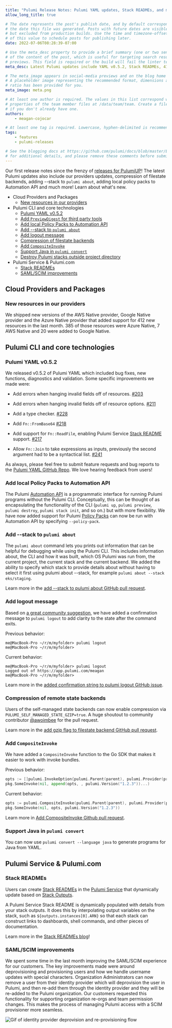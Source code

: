 ```yaml
---
title: "Pulumi Release Notes: Pulumi YAML updates, Stack READMEs, and much more!"
allow_long_title: true

# The date represents the post's publish date, and by default corresponds with
# the date this file was generated. Posts with future dates are visible in development,
# but excluded from production builds. Use the time and timezone-offset portions of
# of this value to schedule posts for publishing later.
date: 2022-07-06T08:28:39-07:00

# Use the meta_desc property to provide a brief summary (one or two sentences)
# of the content of the post, which is useful for targeting search results or social-media
# previews. This field is required or the build will fail the linter test.
meta_desc: Latest Pulumi updates include YAML v0.5.2, Stack READMEs, 412 new provider resources, filestate compression, local policy packs, and SAML/SCIM improvements.

# The meta_image appears in social-media previews and on the blog home page.
# A placeholder image representing the recommended format, dimensions and aspect
# ratio has been provided for you.
meta_image: meta.png

# At least one author is required. The values in this list correspond with the `id`
# properties of the team member files at /data/team/team. Create a file for yourself
# if you don't already have one.
authors:
    - meagan-cojocar

# At least one tag is required. Lowercase, hyphen-delimited is recommended.
tags:
    - features
    - pulumi-releases

# See the blogging docs at https://github.com/pulumi/docs/blob/master/BLOGGING.md.
# for additional details, and please remove these comments before submitting for review.
---
```


Our first release notes since the frenzy of [releases for PulumiUP](/blog/pulumi-universal-iac/)! The latest Pulumi updates also include our providers updates, compression of filestate backends, adding --stack to `pulumi about`, adding local policy packs to Automation API and much more! Learn about what's new.

 <!--more-->
- Cloud Providers and Packages
  - [New resources in our providers](#new-resources-in-our-providers)
- Pulumi CLI and core technologies
  - [Pulumi YAML v0.5.2](#pulumi-yaml-v052)
  - [Add `PreviewDigest` for third party tools](#add-previewdigest-for-third-party-tools)
  - [Add local Policy Packs to Automation API](#add-local-policy-packs-to-automation-api)
  - [Add --stack to `pulumi about`](#add---stack-to-pulumi-about)
  - [Add logout message](#add-logout-message)
  - [Compression of filestate backends](#compression-of-filestate-backends)
  - [Add `CompositeInvoke`](#add-compositeinvoke)
  - [Support Java in `pulumi convert`](#support-java-in-pulumi-convert)
  - [Destroy Pulumi stacks outside project directory](#destroy-pulumi-stacks-outside-project-directory)
- Pulumi Service & Pulumi.com
  - [Stack READMEs](#stack-readmes)
  - [SAML/SCIM improvements](#samlscim-improvements)

## Cloud Providers and Packages

### New resources in our providers

We shipped new versions of the AWS Native provider, Google Native provider and the Azure Native provider that added support for 412 new resources in the last month. 385 of those resources were Azure Native, 7 AWS Native and 20 were added to Google Native.

## Pulumi CLI and core technologies

### Pulumi YAML v0.5.2

We released v0.5.2 of Pulumi YAML which included bug fixes, new functions, diagnostics and validation. Some specific improvements we made were:

- Add errors when hanging invalid fields off of resources.
  [#203](https://github.com/pulumi/pulumi-yaml/pull/203)

- Add errors when hanging invalid fields off of resource options.
  [#211](https://github.com/pulumi/pulumi-yaml/pull/211)

- Add a type checker.
  [#228](https://github.com/pulumi/pulumi-yaml/pull/228)

- Add `Fn::FromBase64`
  [#218](https://github.com/pulumi/pulumi-yaml/pull/218)

- Add support for `Fn::ReadFile`, enabling Pulumi Service [Stack README](/blog/stack-readme/) support.
  [#217](https://github.com/pulumi/pulumi-yaml/pull/217)

- Allow `Fn::Join` to take expressions as inputs, previously the second argument had to be a syntactical list.
  [#241](https://github.com/pulumi/pulumi-yaml/pull/241)

As always, please feel free to submit feature requests and bug reports to the [Pulumi YAML GitHub Repo](https://github.com/pulumi/pulumi-yaml). We love hearing feedback from users!

### Add local Policy Packs to Automation API

The Pulumi [Automation API](/docs/using-pulumi/automation-api/) is a programmatic interface for running Pulumi programs without the Pulumi CLI. Conceptually, this can be thought of as encapsulating the functionality of the CLI (`pulumi up`, `pulumi preview`, `pulumi destroy`, `pulumi stack init`, and so on.) but with more flexibility. We have now added support for Pulumi [Policy Packs](/docs/using-pulumi/crossguard/get-started#creating-a-policy-pack) can now be run with Automation API by specifying `--policy-pack`.

### Add --stack to `pulumi about`

The `pulumi about` command lets you prints out information that can be helpful for debugging while using the Pulumi CLI. This includes information about, the CLI and how it was built, which OS Pulumi was run from, the current project, the current stack and the current backend. We added the ability to specify which stack to provide details about without having to select it first using pulumi about --stack, for example `pulumi about --stack eks/staging`.

Learn more in the [add --stack to pulumi about GitHub pull request](https://github.com/pulumi/pulumi/pull/9518).

### Add logout message

Based on [a great community suggestion](https://github.com/pulumi/pulumi/issues/9450), we have added a confirmation message to `pulumi logout` to add clarity to the state after the command exits.

Previous behavior:

```
me@MacBook-Pro ~/r/m/myfolder> pulumi logout
me@MacBook-Pro ~/r/m/myfolder>
```

Current behavior:

```
me@MacBook-Pro ~/r/m/myfolder> pulumi logout
Logged out of https://app.pulumi.com/meagan
me@MacBook-Pro ~/r/m/myfolder>
```

Learn more in the [added confirmation string to pulumi logout GitHub issue](https://github.com/pulumi/pulumi/pull/9641).

### Compression of remote state backends

Users of the self-managed state backends can now enable compression via `PULUMI_SELF_MANAGED_STATE_GZIP=true`. A huge shoutout to community contributor [@awoimbee](https://github.com/awoimbee) for the pull request.

Learn more in the [add gzip flag to filestate backend GitHub pull request](https://github.com/pulumi/pulumi/pull/9610).

### Add `CompositeInvoke`

We have added a `CompositeInvoke` function to the Go SDK that makes it easier to work with invoke bundles.

Previous behavior:

```go
opts := []pulumi.InvokeOption{pulumi.Parent(parent), pulumi.Provider(provider)}
pkg.SomeInvoke(nil, append(opts, , pulumi.Version("1.2.3"))...)
```

Current behavior:

```go
opts := pulumi.CompositeInvoke(pulumi.Parent(parent), pulumi.Provider(provider))
pkg.SomeInvoke(nil, opts, pulumi.Version("1.2.3"))
```

Learn more in [Add CompositeInvoke Github pull request](https://github.com/pulumi/pulumi/pull/9752).

### Support Java in `pulumi convert`

You can now use `pulumi convert --language java` to generate programs for Java from YAML.

## Pulumi Service & Pulumi.com

### Stack READMEs

Users can create [Stack READMEs](/docs/pulumi-cloud/projects-and-stacks#stack-readme) in the [Pulumi Service](https://app.pulumi.com) that dynamically update based on [Stack Outputs](/tutorials/building-with-pulumi/stack-outputs/).

A Pulumi Service Stack README is dynamically populated with details from your stack outputs. It does this by interpolating output variables on the stack, such as `${outputs.instances[0].ARN}` so that each stack can construct links to dashboards, shell commands, and other pieces of documentation.

Learn more in the [Stack READMEs blog](/blog/stack-readme/)!

### SAML/SCIM improvements

We spent some time in the last month improving the SAML/SCIM experience for our customers. The key improvements made were around deprovisioning and provisioning users and how we handle username updates with special characters. Organization Administrators can now remove a user from their identity provider which will deprovision the user in Pulumi, and then re-add them through the identity provider and they will be re-added to the Pulumi organization. Our customers requested this functionality for supporting organization re-orgs and team permission changes. This makes the process of managing Pulumi access with a SCIM provisioner more seamless.

![Gif of identity provider deprovision and re-provisioning flow](https://www.pulumi.com/uploads/scim.gif)
